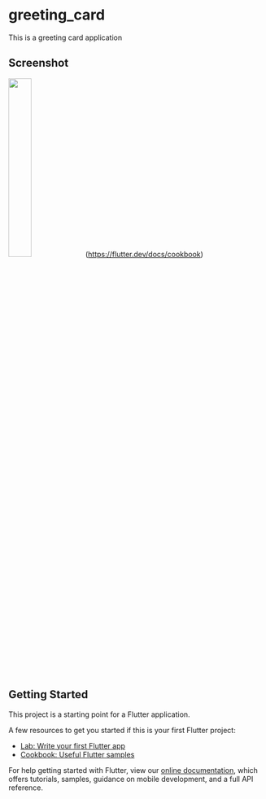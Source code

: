 # greeting_card

This is a greeting card application

## Screenshot
<img src="https://user-images.githubusercontent.com/25108106/112143305-c1800c00-8be8-11eb-84a5-e5aa8dcbfbb3.png" width="30%" height="30%">(https://flutter.dev/docs/cookbook)

## Getting Started

This project is a starting point for a Flutter application.

A few resources to get you started if this is your first Flutter project:

- [Lab: Write your first Flutter app](https://flutter.dev/docs/get-started/codelab)
- [Cookbook: Useful Flutter samples](https://flutter.dev/docs/cookbook)

For help getting started with Flutter, view our
[online documentation](https://flutter.dev/docs), which offers tutorials,
samples, guidance on mobile development, and a full API reference.
